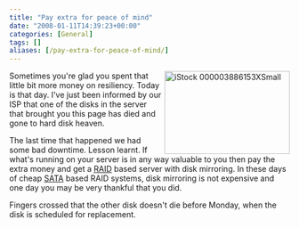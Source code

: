 ```yaml
---
title: "Pay extra for peace of mind"
date: "2008-01-11T14:39:23+00:00"
categories: [General]
tags: []
aliases: [/pay-extra-for-peace-of-mind/]
---
```


<p><img height="149" alt="iStock 000003886153XSmall" src="/images/uploads/2008/01/istock-000003886153xsmall.jpg" width="225" align="right" /></p>
<p>Sometimes you're glad you spent that little bit more money on resiliency. Today is that day. I've just been informed by our ISP that one of the disks in the server that brought you this page has died and gone to hard disk heaven.</p>
<p>The last time that happened we had some bad downtime. Lesson learnt. If what's running on your server is in any way valuable to you then pay the extra money and get a <a href="http://en.wikipedia.org/wiki/RAID">RAID</a> based server with disk mirroring. In these days of cheap <a href="http://en.wikipedia.org/wiki/Serial_ATA">SATA</a> based RAID systems, disk mirroring is not expensive and one day you may be very thankful that you did.</p>
<p>Fingers crossed that the other disk doesn't die before Monday, when the disk is scheduled for replacement.</p>
